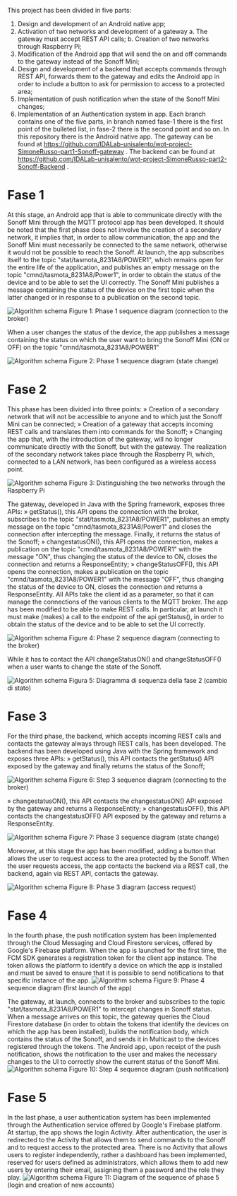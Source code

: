 This project has been divided in five parts:
1.    Design and development of an Android native app;
2.    Activation of two networks and development of a gateway
a.    The gateway must accept REST API calls;
b.    Creation of two networks through Raspberry Pi;
1.    Modification of the Android app that will send the on and off commands to the gateway instead of the Sonoff Mini;
3.    Design and development of a backend that accepts commands through REST API, forwards them to the gateway and edits the Android app in order to include a button to ask for permission to access to a protected area;
4.    Implementation of push notification when the state of the Sonoff Mini changes;
5.    Implementation of an Authentication system in app.
Each branch contains one of the five parts, in branch named fase-1 there is the first point of the bulleted list, in fase-2 there is the second point and so on.
In this repository there is the Android native app.
The gateway can be found at https://github.com/IDALab-unisalento/wot-project-SimoneRusso-part1-Sonoff-gateway . 
The backend can be found at https://github.com/IDALab-unisalento/wot-project-SimoneRusso-part2-Sonoff-Backend .

# Fase 1

At this stage, an Android app that is able to communicate directly with the Sonoff Mini through the MQTT protocol app has been developed. It should be noted that the first phase does not involve the creation of a secondary network, it implies that, in order to allow communication, the app and the Sonoff Mini must necessarily be connected to the same network, otherwise it would not be possible to reach the Sonoff.
At launch, the app subscribes itself to the topic "stat/tasmota_8231A8/POWER1", which remains open for the entire life of the application, and publishes an empty message on the topic "cmnd/tasmota_8231A8/Power1", in order to obtain the status of the device and to be able to set the UI correctly.
The Sonoff Mini publishes a message containing the status of the device on the first topic when the latter changed or in response to a publication on the second topic.

![Algorithm schema](./images/1.png)
Figure 1: Phase 1 sequence diagram (connection to the broker)

When a user changes the status of the device, the app publishes a message containing the status on which the user want to bring the Sonoff Mini (ON or OFF)  on the topic "cmnd/tasmota_8231A8/POWER1"

![Algorithm schema](./images/2.png)
Figure 2: Phase 1 sequence diagram (state change)

# Fase 2

This phase has been divided into three points: 
» Creation of a secondary network that will not be accessible to anyone and to which just the Sonoff Mini can be connected;
» Creation of a gateway that accepts incoming REST calls and translates them into commands for the Sonoff;
» Changing the app that, with the introduction of the gateway, will no longer communicate directly with the Sonoff, but with the gateway.
The realization of the secondary network takes place through the Raspberry Pi, which, connected to a LAN network, has been configured as a wireless access point.

![Algorithm schema](./images/3.png)
Figure 3: Distinguishing the two networks through the Raspberry Pi

The gateway, developed in Java with the Spring framework, exposes three APIs:
» getStatus(), this API opens the connection with the broker, subscribes to the topic "stat/tasmota_8231A8/POWER1", publishes an empty message on the topic "cmnd/tasmota_8231A8/Power1" and closes the connection after intercepting the message. Finally, it returns the status of the Sonoff;
» changestatusON(), this API opens the connection, makes a publication on the topic "cmnd/tasmota_8231A8/POWER1" with the message "ON", thus changing the status of the device to ON, closes the connection and returns a ResponseEntity;
» changeStatusOFF(), this API opens the connection, makes a publication on the topic "cmnd/tasmota_8231A8/POWER1" with the message "OFF", thus changing the status of the device to ON, closes the connection and returns a ResponseEntity.
All APIs take the client id as a parameter, so that it can manage the connections of the various clients to the MQTT broker.
The app has been modified to be able to make REST calls. In particular, at launch it must make (makes) a call to the endpoint of the api getStatus(), in order to obtain the status of the device and to be able to set the UI correctly. 

![Algorithm schema](./images/4.png)
Figure 4: Phase 2 sequence diagram (connecting to the broker)

While it has to contact the API changeStatusON() and changeStatusOFF() when a user wants to change the state of the Sonoff.
 
 ![Algorithm schema](./images/5.png)
Figura 5: Diagramma di sequenza della fase 2 (cambio di stato)

# Fase 3

For the third phase, the backend, which accepts incoming REST calls and contacts the gateway always through REST calls, has been developed.
The backend has been developed using Java with the Spring framework and exposes three APIs:
» getStatus(), this API contacts the getStatus() API exposed by the gateway and finally returns the status of the Sonoff; 

 ![Algorithm schema](./images/6.png)
Figure 6: Step 3 sequence diagram (connecting to the broker)

» changestatusON(), this API contacts the changestatusON() API exposed by the gateway and returns a ResponseEntity;
» changestatusOFF(), this API contacts the changestatusOFF() API exposed by the gateway and returns a ResponseEntity.
 
![Algorithm schema](./images/7.png)
Figure 7: Phase 3 sequence diagram (state change)

Moreover, at this stage the app has been modified, adding a button that allows the user to request access to the area protected by the Sonoff. When the user requests access, the app contacts the backend via a REST call, the backend, again via REST API, contacts the gateway. 

![Algorithm schema](./images/8.png)
Figure 8: Phase 3 diagram (access request)
 
# Fase 4

In the fourth phase, the push notification system has been implemented through the Cloud Messaging and Cloud Firestore services, offered by Google's Firebase platform.
When the app is launched for the first time, the FCM SDK generates a registration token for the client app instance. The token allows the platform to identify a device on which the app is installed and must be saved to ensure that it is possible to send notifications to that specific instance of the app. 
 ![Algorithm schema](./images/9.png)
Figure 9: Phase 4 sequence diagram (first launch of the app)

The gateway, at launch, connects to the broker and subscribes to the topic "stat/tasmota_8231A8/POWER1" to intercept changes in Sonoff status. When a message arrives on this topic, the gateway queries the Cloud Firestore database (in order to obtain the tokens that identify the devices on which the app has been installed), builds the notification body, which contains the status of the Sonoff, and sends it in Multicast to the devices registered through the tokens. 
The Android app, upon receipt of the push notification, shows the notification to the user and makes the necessary changes to the UI to correctly show the current status of the Sonoff Mini. 
  ![Algorithm schema](./images/10.png)
Figure 10: Step 4 sequence diagram (push notification)

# Fase 5

In the last phase, a user authentication system has been implemented through the Authentication service offered by Google's Firebase platform.
At startup, the app shows the login Activity. After authentication, the user is redirected to the Activity that allows them to send commands to the Sonoff and to request access to the protected area. 
There is no Activity that allows users to register independently, rather a dashboard has been implemented, reserved for users defined as administrators, which allows them to add new users by entering their email, assigning them a password and the role they play. 
  ![Algorithm schema](./images/11.png)
Figure 11: Diagram of the sequence of phase 5 (login and creation of new accounts)
